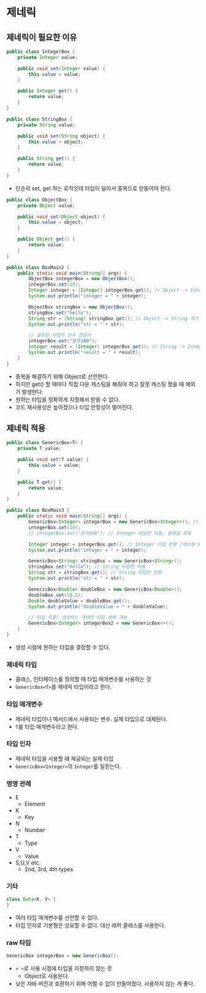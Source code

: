 # 제네릭

## 제네릭이 필요한 이유

```java
public class IntegerBox {
    private Integer value;

    public void set(Integer value) {
        this.value = value;
    }

    public Integer get() {
        return value;
    }
}

public class StringBox {
    private String value;

    public void set(String object) {
        this.value = object;
    }

    public String get() {
        return value;
    }
}
```

- 단순히 set, get 하는 로직인데 타입이 달라서 중복으로 만들어야 한다.

```java
public class ObjectBox {
    private Object value;

    public void set(Object object) {
        this.value = object;
    }

    public Object get() {
        return value;
    }
}
```

```java
public class BoxMain2 {
    public static void main(String[] args) {
        ObjectBox integerBox = new ObjectBox();
        integerBox.set(10);
        Integer integer = (Integer) integerBox.get(); // Object -> Integer 캐스팅
        System.out.println("integer = " + integer);

        ObjectBox stringBox = new ObjectBox();
        stringBox.set("hello");
        String str = (String) stringBox.get(); // Object -> String 캐스팅
        System.out.println("str = " + str);

        // 잘못된 타입의 인수 전달시
        integerBox.set("문자100");
        Integer result = (Integer) integerBox.get(); // String -> Integer 캐스팅 예외
        System.out.println("result = " + result);
    }
}
```

- 중복을 해결하기 위해 Object로 선언한다.
- 하지만 get() 할 때마다 직접 다운 캐스팅을 해줘야 하고 잘못 캐스팅 했을 때 예외가 발생한다.
- 원하는 타입을 정확하게 지정해서 받을 수 없다.
- 코드 재사용성은 높아졌으나 타입 안정성이 떨어진다.

## 제네릭 적용

```java
public class GenericBox<T> {
    private T value;

    public void set(T value) {
        this.value = value;
    }

    public T get() {
        return value;
    }
}
```

```java
public class BoxMain3 {
    public static void main(String[] args) {
        GenericBox<Integer> integerBox = new GenericBox<Integer>(); // 생성 시점에 T의 타입 결정
        integerBox.set(10);
        // integerBox.set("문자100"); // Integer 타입만 허용, 컴파일 오류

        Integer integer = integerBox.get(); // Integer 타입 반환 (캐스팅 X)
        System.out.println("integer = " + integer);

        GenericBox<String> stringBox = new GenericBox<String>();
        stringBox.set("hello"); // String 타입만 허용
        String str = stringBox.get(); // String 타입만 반환
        System.out.println("str = " + str);

        GenericBox<Double> doubleBox = new GenericBox<Double>();
        doubleBox.set(10.5);
        Double doubleValue = doubleBox.get();
        System.out.println("doubleValue = " + doubleValue);

        // 타입 추론: 생성하는 제네릭 타입 생략 가능
        GenericBox<Integer> integerBox2 = new GenericBox<>();
    }
}
```

- 생성 시점에 원하는 타입을 결정할 수 있다.

### 제네릭 타입

- 클래스, 인터페이스를 정의할 때 타입 매개변수를 사용하는 것
- `GenericBox<T>`를 제네릭 타입이라고 한다.

### 타입 매개변수

- 제네릭 타입이나 메서드에서 사용되는 변수. 실제 타입으로 대체된다.
- `T`를 타입 매개변수라고 한다.

### 타입 인자

- 제네릭 타입을 사용할 떄 제공되는 실제 타입
- `GenericBox<Integer>`의 `Integer`를 일컫는다.

### 명명 관례

- E
    - Element
- K
    - Key
- N
    - Number
- T
    - Type
- V
    - Value
- S,U,V etc.
    - 2nd, 3rd, 4th types

### 기타

```java
class Data<K, V> {
}
```

- 여러 타입 매개변수를 선언할 수 있다.
- 타입 인자로 기본형은 상요할 수 없다. 대신 래퍼 클래스를 사용한다.

### raw 타입

```java
GenericBox integerBox = new GenericBox();
```

- `< >`로 사용 시점에 타입을 지정하지 않는 것
    - Object로 사용된다.
- 낮은 자바 버전과 호환하기 위해 어쩔 수 없이 만들어졌다. 사용하지 않는 게 좋다.